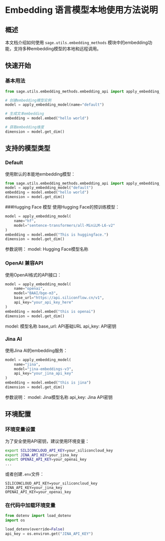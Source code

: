 # Embedding 语言模型本地使用方法说明

## 概述

本文档介绍如何使用 `sage.utils.embedding_methods` 模块中的embedding功能，支持多种embedding模型的本地和远程调用。

## 快速开始

### 基本用法

```python
from sage.utils.embedding_methods.embedding_api import apply_embedding_model

# 创建embedding模型实例
model = apply_embedding_model(name="default")

# 生成文本embedding
embedding = model.embed("hello world")

# 获取embedding维度
dimension = model.get_dim()
```
## 支持的模型类型
### Default
使用默认的本能地embedding模型：
```python
from sage.utils.embedding_methods.embedding_api import apply_embedding_model
model = apply_embedding_model("default")
embedding = model.embed("hello world")
dimension = model.get_dim()
```

###Hugging Face 模型
使用Hugging Face的预训练模型：
```python
model = apply_embedding_model(
    name="hf", 
    model="sentence-transformers/all-MiniLM-L6-v2"
)
embedding = model.embed("This is huggingface.")
dimension = model.get_dim()
```
参数说明：
model: Hugging Face模型名称

### OpenAI 兼容API
使用OpenAI格式的API接口：

```python
model = apply_embedding_model(
    name="openai",
    model="BAAI/bge-m3",
    base_url="https://api.siliconflow.cn/v1",
    api_key="your_api_key_here"
)
embedding = model.embed("this is openai")
dimension = model.get_dim()
```
model: 模型名称
base_url: API基础URL
api_key: API密钥

### Jina AI
使用Jina AI的embedding服务：
```python
model = apply_embedding_model(
    name="jina",
    model="jina-embeddings-v3",
    api_key="your_jina_api_key"
)
embedding = model.embed("this is jina")
dimension = model.get_dim()
```
参数说明：
model: Jina模型名称
api_key: Jina API密钥

## 环境配置

### 环境变量设置
为了安全使用API密钥，建议使用环境变量：
```bash
export SILICONCLOUD_API_KEY=your_siliconcloud_key
export JINA_API_KEY=your_jina_key
export OPENAI_API_KEY=your_openai_key
...
```
或者创建`.env`文件：
```plaintext
SILICONCLOUD_API_KEY=your_siliconcloud_key
JINA_API_KEY=your_jina_key
OPENAI_API_KEY=your_openai_key
```
### 在代码中加载环境变量
```python
from dotenv import load_dotenv
import os

load_dotenv(override=False)
api_key = os.environ.get("JINA_API_KEY")
```